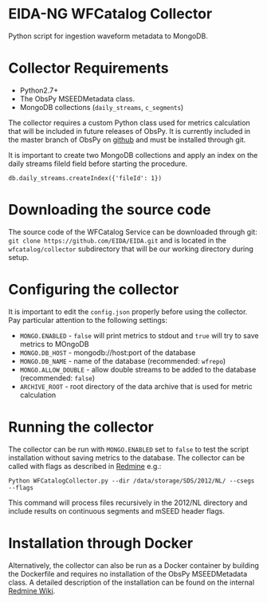 # EIDA-NG WFCatalog Collector
Python script for ingestion waveform metadata to MongoDB.

# Collector Requirements
* Python2.7+
* The ObsPy MSEEDMetadata class.
* MongoDB collections (`daily_streams`, `c_segments`)

The collector requires a custom Python class used for metrics calculation that will be included in future releases of ObsPy. It is currently included in the master branch of ObsPy on [github](https://github.com/obspy/obspy) and must be installed through git.

It is important to create two MongoDB collections and apply an index on the daily streams fileId field before starting the procedure.

    db.daily_streams.createIndex({'fileId': 1})

# Downloading the source code
The source code of the WFCatalog Service can be downloaded through git: `git clone https://github.com/EIDA/EIDA.git` and is located in the `wfcatalog/collector` subdirectory that will be our working directory during setup.

# Configuring the collector
It is important to edit the `config.json` properly before using the collector. Pay particular attention to the following settings:

* `MONGO.ENABLED` - `false` will print metrics to stdout and `true` will try to save metrics to MOngoDB
* `MONGO.DB_HOST` - mongodb://host:port of the database
* `MONGO.DB_NAME` - name of the database (recommended: `wfrepo`)
* `MONGO.ALLOW_DOUBLE` - allow double streams to be added to the database (recommended: `false`)
* `ARCHIVE_ROOT` - root directory of the data archive that is used for metric calculation

# Running the collector
The collector can be run with `MONGO.ENABLED` set to `false` to test the script installation without saving metrics to the database. The collector can be called with flags as described in [Redmine](https://dev.knmi.nl/projects/eida/wiki/WFCatalog#2-EIDANG-WFCatalog-Collector) e.g.:

    Python WFCatalogCollector.py --dir /data/storage/SDS/2012/NL/ --csegs --flags
    
This command will process files recursively in the 2012/NL directory and include results on continuous segments and mSEED header flags.

# Installation through Docker
Alternatively, the collector can also be run as a Docker container by building the Dockerfile and requires no installation of the ObsPy MSEEDMetadata class. A detailed description of the installation can be found on the internal [Redmine Wiki](https://dev.knmi.nl/projects/eida/wiki/WFCatalogDocker).
